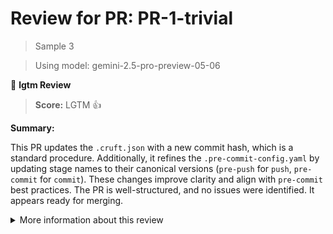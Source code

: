 # Review for PR: PR-1-trivial

> Sample 3

> Using model: gemini-2.5-pro-preview-05-06


🦉 **lgtm Review**

> **Score:** LGTM 👍

**Summary:**

This PR updates the `.cruft.json` with a new commit hash, which is a standard procedure. Additionally, it refines the `.pre-commit-config.yaml` by updating stage names to their canonical versions (`pre-push` for `push`, `pre-commit` for `commit`). These changes improve clarity and align with `pre-commit` best practices. The PR is well-structured, and no issues were identified. It appears ready for merging.

<details><summary>More information about this review</summary>

- **Review id**: `3b4d52752cf74cf9b370aaa403c9bbf3`
- **Model**: `gemini-2.5-pro-preview-05-06`
- **Reviewed at**: `2025-05-15T15:50:23.837686+00:00`

> See the [📚 lgtm documentation](https://makerstreet-development.gitlab.io/elements/tools/lgtm) for more information about lgtm.

</details>
